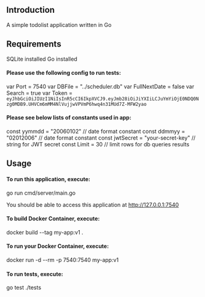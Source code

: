 ## Introduction

A simple todolist application written in Go

## Requirements

SQLite installed
Go installed

#### Please use the following config to run tests:

<!-- start:code block -->

var Port = 7540
var DBFile = "../scheduler.db"
var FullNextDate = false
var Search = true
var Token = `eyJhbGciOiJIUzI1NiIsInR5cCI6IkpXVCJ9.eyJmb28iOiJiYXIiLCJuYmYiOjE0NDQ0Nzg0MDB9.UHVCm6mMM4NlVujjwVPVmP6hwq4n31MUd7Z-MFW2yao`

<!-- end:code block -->

#### Please see below lists of constants used in app:

<!-- start:code block -->

const yymmdd = "20060102" // date format constant
const ddmmyy = "02012006" // date format constant
const jwtSecret = "your-secret-key" // string for JWT secret
const Limit = 30 // limit rows for db queries results

<!-- end:code block -->

## Usage

#### To run this application, execute:

<!-- start:code block -->

go run cmd/server/main.go

<!-- end:code block -->

You should be able to access this application at http://127.0.0.1:7540

#### To build Docker Container, execute:

<!-- start:code block -->

docker build --tag my-app:v1 .

<!-- end:code block -->

#### To run your Docker Container, execute:

<!-- start:code block -->

docker run -d --rm -p 7540:7540 my-app:v1

<!-- end:code block -->

#### To run tests, execute:

<!-- start:code block -->

go test ./tests

<!-- end:code block -->
